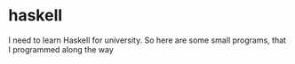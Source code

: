 # haskell

I need to learn Haskell for university. So here are some small programs, that I programmed along the way